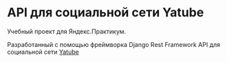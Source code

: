 # API для социальной сети Yatube

Учебный проект для Яндекс.Практикум.

Разработанный с помощью фреймворка Django Rest Framework API для социальной сети [Yatube](https://github.com/Goryunova/hw05_final)
